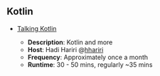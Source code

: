 ## Kotlin

-   [Talking Kotlin](http://talkingkotlin.com/)
    
    -   **Description**: Kotlin and more
    -   **Host**: Hadi Hariri @[hhariri](https://twitter.com/hhariri)
    -   **Frequency**: Approximately once a month
    -   **Runtime**: 30 - 50 mins, regularly ~35 mins